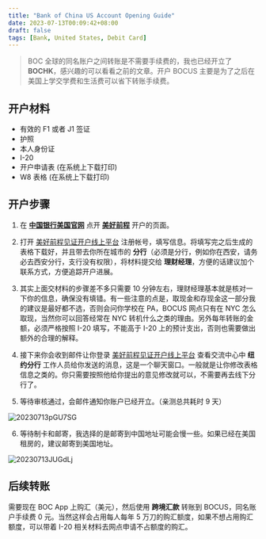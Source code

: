 ```yaml
---
title: "Bank of China US Account Opening Guide"
date: 2023-07-13T00:09:42+08:00
draft: false
tags: [Bank, United States, Debit Card]
---
```


> BOC 全球的同名账户之间转账是不需要手续费的，我也已经开立了 **BOCHK**，感兴趣的可以看看之前的文章。开户 BOCUS 主要是为了之后在美国上学交学费和生活费可以省下转账手续费。

## 开户材料
- 有效的 F1 或者 J1 签证
- 护照
- 本人身份证
- I-20
- 开户申请表 (在系统上下载打印)
- W8 表格 (在系统上下载打印)

## 开户步骤
1. 在 [**中国银行美国官网**](https://www.bocusa.com/) 点开 [**美好前程**](https://www.bocusa.com/zh-hans/personal-banking/deposits/overseas-student-account) 开户的页面。

2. 打开 [美好前程见证开户线上平台](https://ebanking.bocusa.com/overseastudents) 注册帐号，填写信息。将填写完之后生成的表格下载好，并且带去你所在城市的 **分行**（必须是分行，例如你在西安，请务必去西安分行，支行没有权限），将材料提交给 **理财经理**，方便的话建议加个联系方式，方便追踪开户进展。

3. 其实上面交材料的步骤差不多只需要 10 分钟左右，理财经理基本就是核对一下你的信息，确保没有填错。有一些注意的点是，取现金和存现金这一部分我的建议是最好都不选，否则会问你学校在 PA，BOCUS 网点只有在 NYC 怎么取现，当然你可以回答经常在 NYC 转机什么之类的理由。另外每年转账的金额，必须严格按照 I-20 填写，不能高于 I-20 上的预计支出，否则也需要做出额外的合理的解释。

4. 接下来你会收到邮件让你登录 [美好前程见证开户线上平台](https://ebanking.bocusa.com/overseastudents) 查看交流中心中 **纽约分行** 工作人员给你发送的消息，这是一个聊天窗口。一般就是让你修改表格信息之类的。你只需要按照他给你提出的意见修改就可以，不需要再去线下分行了。

5. 等待审核通过，会邮件通知你账户已经开立。（亲测总共耗时 9 天）

![20230713pGU7SG](https://static.nisekoo.com/blog/20230713pGU7SG.png)

6. 等待制卡和邮寄，我选择的是邮寄到中国地址可能会慢一些。如果已经在美国租房的，建议邮寄到美国地址。

![20230713JUGdLj](https://static.nisekoo.com/blog/20230713JUGdLj.png)

## 后续转账
需要现在 BOC App 上购汇（美元），然后使用 **跨境汇款** 转账到 BOCUS，同名账户手续费 0 元。当然这样会占用每人每年 5 万刀的购汇额度，如果不想占用购汇额度，可以带着 I-20 相关材料去网点申请不占额度的购汇。